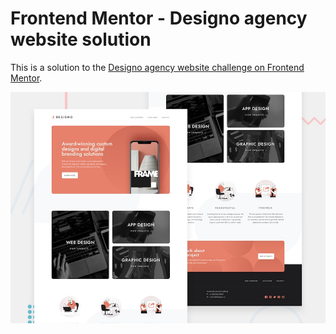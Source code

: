 # Frontend Mentor - Designo agency website solution

This is a solution to the [Designo agency website challenge on Frontend Mentor](https://www.frontendmentor.io/challenges/designo-multipage-website-G48K6rfUT).

<img alt="" src="https://github.com/gabrielmorandi/exerciseFrontend/blob/main/FrontendMentor/designo-multi-page-website/preview.jpg" />
